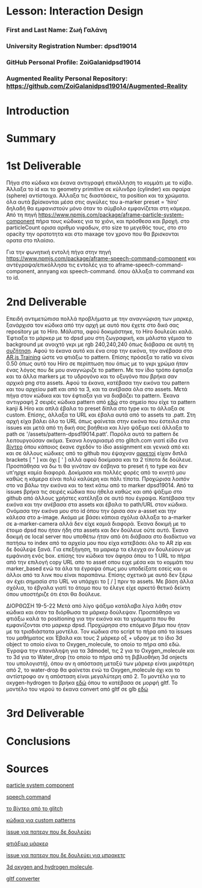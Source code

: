 # Lesson: Interaction Design

### First and Last Name: Ζωή Γαλάνη
### University Registration Number: dpsd19014
### GitHub Personal Profile: ZoiGalanidpsd19014
### Augmented Reality Personal Repository: https://github.com/ZoiGalanidpsd19014/Augmented-Reality

# Introduction

# Summary


# 1st Deliverable

Πήγα στο κώδικα και έκανα αντιγραφή επικόλληση το κομμάτι με το κύβο. Άλλαξα το id και το geometry primitive σε κύλινδρο (cylinder) και σφαίρα (sphere) αντίστοιχα. Άλλαξα τις διαστάσεις, τα position και τα χρώματα. όλα αυτά βρίσκονται μέσα στις αγκύλες του a-marker preset = 'hiro' δηλαδή θα εμφανιστούν μόνο όταν το σύμβολο εμφανίζεται στη κάμερα. Από τη πηγή https://www.npmjs.com/package/aframe-particle-system-component πήρα τους κώδικες για το χιόνι, και πρόσθεσα και βροχή. στο particleCount ορισα αριθμο νιφαδων, στο size το μεγεθός τους, στο στο opacity την ορατοτητα και στο maxage τον χρονο που θα βρισκονται ορατα στο πλαίσιο.

Για την φωνητική εντολή πήγα στην πηγή https://www.npmjs.com/package/aframe-speech-command-component και αντέγραψα/επικόλλησα τις εντολές για το aframe-speech-command-component, annyang και speech-command.
  όπου άλλαξα το command και το id.


# 2nd Deliverable

Eπειδή αντιμετώπισα πολλά προβλήματα με την αναγνώριση των μαρκερ, ξανάρχισα τον κώδικα από την αρχή με αυτό που έχετε στο δικό σας repository με το Hiro. Μάλιστα, αφού δοκιμάστηκε, το Hiro δουλεύει καλά. Έφτιαξα το μάρκερ με το dpsd μου στη ζωγραφική, και μάλιστα γέμισα το background με ανοιχτό γκρι με rgb 240,240,240 όπως διάβασα σε αυτή τη <a href="https://github.com/jeromeetienne/AR.js/issues/164#issuecomment-328830663">συζήτηση</a>. Αφού το έκανα αυτό και ένα crop την εικόνα, την ανέβασα στο  <a href="https://jeromeetienne.github.io/AR.js/three.js/examples/marker-training/examples/generator.html">AR.js Training</a> ώστε να φτιάξω το pattern. Επίσης πρόσεξα το ratio να είναι 0.50 όπως αυτό του Hiro σε περίπτωση που όπως με το γκρι χρώμα ήταν ένας λόγος που δε μου αναγνώριζε το pattern. Με τον ίδιο τρόπο έφτιαξα και τα άλλα markers με το υδρογόνο και το οξυγόνο που βρήκα σαν αρχικά png στα assets. Αφού τα έκανα, κατέβασα την εικόνα του pattern και του αρχείου patt και από τα 3, και τα ανέβασα όλα στο assets. Μετά πήγα στον κώδικα και τον έφτιαξα για να διαβάζει τα pattern. Έκανα αντιγραφή 2 σειρές κώδικα pattern από  <a href="https://aframe.io/blog/arjs/">εδώ</a> στο σημείο που είχε τα pattern kanji & Hiro και απλά έβαλα το preset δίπλα στο type και το άλλαξα σε custom. Επίσης, άλλαξα τα URL και έβαλα αυτά από το assets τα .patt. Στη αρχή είχα βάλει όλο το URL όπως φαίνεται στην εικόνα που έστειλα στα issues και μετά από τη δική σας βοήθεια και λίγο ψάξιμο εκεί άλλαξα το path σε '/assets/pattern-dpsd19014.patt'. Παρόλα αυτά τα pattern δε λειτουργούσαν ακόμα. Έκανα λογαριασμό στο glitch.com γιατί είδα ένα <a href="https://www.youtube.com/watch?v=xXJ5KDMlcJQ">βίντεο</a> όπου κάποιος έκανε σχεδόν το ίδιο assignment 
 και γενικά από κει και σε άλλους κώδικες από το github που έψαχναν <a href="https://github.com/jeromeetienne/AR.js/issues/164#issuecomment-332065686">αρκετοί</a> είχαν διπλά brackets [ " ] και όχι [ ' ] αλλά αφού δοκίμασα και τα 2 τίποτα δε δούλευε. Προσπάθησα να δω τι θα γινόταν αν έσβηνα το preset ή το type και δεν υπ'ηρχε καμία διαφορά. Δοκίμασα και πολλές φορές από το κινητό μου καθώς η κάμερα είναι πολύ καλύερη και πάλι τίποτα. Προχώρισα λοιπόν στο να βάλω την εικόνα και το text κάτω από το marker dpsd19014. Από τα issues βρήκα τις σειρές κώδικα που ήθελα καθώς και από ψάξιμο στο github από άλλους χρήστες κατέληξα σε αυτό που έγραψα. Κατέβασα την εικόνα και την ανέβασα στα assets και έβαλα το path/URL στον κώδικα. Ονόμασα την εικόνα μου στο id όπου την όρισα σαν a-asset και την κάλεσα στο a-image. Ακόμα με βάσει κάποια σχόλια άλλαξα το a-marker σε a-marker-camera αλλά δεν είχε καμιά διαφορά. Έκανα δοκιμή με το έτοιμο dpsd που ήταν ήδη στα assets και δεν δούλευε ούτε αυτό. Έκανα δοκιμή σε local server που υποθέτω ήταν από ότι διάβασα στο διαδίκτυο να πατήσω το index από τα αρχεία μου που είχα κατεβάσει όλο το AR zip και δε δούλεψε ξανά. Για επεξήγηση, τα μαρκερ τα ελεγχα αν δουλεύουν με εμφάνιση ενός box. επίσης τον κώδικα τον άφησα όπου το 1 URL το πήρα από την επιλογή copy URL απο το asset οπου ειχε μέσα και το κομμάτι του marker_based ενώ τα άλα τα έγραψα όπως μου υποδείξατε εσείς και οι άλλοι από τα λινκ που είναι παραπάνω. Επίσης σχετικά με αυτό δεν ξέρω αν έχει σημασία στο URL να υπάρχει το [ / ] πριν το assets. Με βάση άλλα σχόλια, το έβγαλα γιατί το άτομο που το έλεγε είχε αρκετό θετικό δείκτη όπου υποστήριζε ότι έτσι θα δούλευε. 
 
ΔΙΟΡΘΩΣΗ 19-5-22
Μετά από λίγο ψάξιμο κατάλαβα λίγα λάθη στον κώδικα και όταν τα διόρθωσα τα μάρκερ δούλεψαν. Προσπάθησα να φτιάξω καλά το positioning για την εικόνα και τα γράμματα που θα εμφανίζονται στο μαρκερ dpsd. Προχώρησα στο επόμενο βήμα που ήταν με τα τρισδιάστατα μοντέλα. Τον κώδικα στο script το πήρα από τα issues του μαθήματος και Έβαλα και τους 2 μάρκερ οξ + υδρογ με το ίδιο 3d object το οποίο είναι το Oxygen_molecule, το οποίο το πήρα από εδώ. Έγραψα την επανάληψη για τα 3dmodel, τις 2 για το Oxygen_molecule και το 3d για το Water_drop (το οποίο το πήρα από τη βιβλιοθήκη 3d onjects του υπολογιστή), όπου αν η απόσταση μεταξύ των μάρκερ είναι μικρότερη από 2, το water-drop θα φαίνεται ενώ τα Oxygen_molecule όχι και το αντίστροφο αν η απόσταση είναι μεγαλύτερη από 2. Το μοντέλο για το oxygen-hydrogen το βρήκα <a href="https://sketchfab.com/3d-models/oxygen-molecule-c536fd0a0b754fc4856ee7eb85ee0b63">εδώ</a> όπου το κατέβασα σε μορφή gltf. Το μοντέλο του νερού το έκανα convert από gltf σε glb <a href="https://anyconv.com/gltf-converter/">εδώ</a>




# 3rd Deliverable 


# Conclusions


# Sources
<p><a href="https://www.npmjs.com/package/aframe-particle-system-component">particle system component</a></p>
<p><a href="https://www.npmjs.com/package/aframe-speech-command-component">speech command</a></p>
<p><a href="https://www.youtube.com/watch?v=xXJ5KDMlcJQ">το βίντεο από το glitch</a></p>
<p><a href="https://aframe.io/blog/arjs/">κώδικα για custom patterns</a></p>
<p><a href="https://github.com/jeromeetienne/AR.js/issues/164#issuecomment-328830663">issue για πατερν που δε δουλεύει</a></p>
<p><a href="https://jeromeetienne.github.io/AR.js/three.js/examples/marker-training/examples/generator.html">φτιάξιμο μάρκερ</a></p>
<p><a href="https://github.com/jeromeetienne/AR.js/issues/164#issuecomment-332065686">issue για πατερν που δε δουλεύει για μπρακετς</a></p>
<p><a href="https://sketchfab.com/3d-models/oxygen-molecule-c536fd0a0b754fc4856ee7eb85ee0b63">3d oxygen and hydrogen molecule</a>.<p>
<p><a href="https://anyconv.com/gltf-converter/">gltf converter</a><p>
